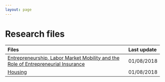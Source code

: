 ```yaml
---
layout: page
---
```


# Research files

| Files       |  Last update |
|:-------------|:------------------|
| [Entrepreneurship, Labor Market Mobility and the Role of Entrepreneurial Insurance](./ELMM/)           | 01/08/2018 |
| [Housing](./HOUSING_notes/) | 01/08/2018 |


